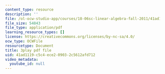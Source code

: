 ```yaml
---
content_type: resource
description: ''
file: /ol-ocw-studio-app/courses/18-06sc-linear-algebra-fall-2011/41ad1119c5c4ece209032c5612afd712_Ts3o2I8_Mxc.pdf
file_size: 54843
file_type: application/pdf
learning_resource_types: []
license: https://creativecommons.org/licenses/by-nc-sa/4.0/
ocw_type: OCWFile
resourcetype: Document
title: 3play pdf file
uid: 41ad1119-c5c4-ece2-0903-2c5612afd712
video_metadata:
  youtube_id: null
---
```

